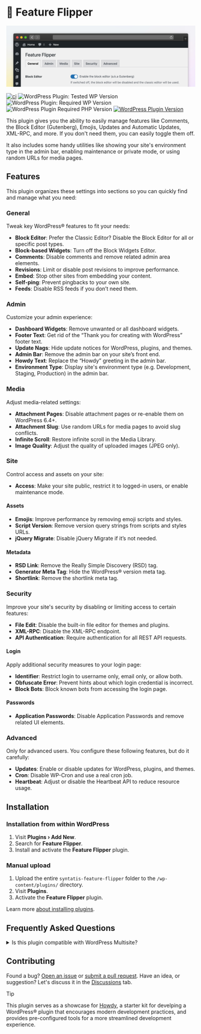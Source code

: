 # 🚥 Feature Flipper

![Banner](.wporg/banner-1544x500.png)

[![ci](https://github.com/syntatis/wp-feature-flipper/actions/workflows/ci.yml/badge.svg)](https://github.com/syntatis/wp-feature-flipper/actions/workflows/ci.yml) ![WordPress Plugin: Tested WP Version](https://img.shields.io/wordpress/plugin/tested/syntatis-feature-flipper?logo=wordpress&color=34D058) ![WordPress Plugin: Required WP Version](https://img.shields.io/wordpress/plugin/wp-version/syntatis-feature-flipper?logo=wordpress) ![WordPress Plugin Required PHP Version](https://img.shields.io/wordpress/plugin/required-php/syntatis-feature-flipper?logo=wordpress) [![WordPress Plugin Version](https://img.shields.io/wordpress/plugin/v/syntatis-feature-flipper?logo=wordpress&logoColor=fff&label=playground&labelColor=3858e9&color=3858e9)](https://playground.wordpress.net/?blueprint-url=https://raw.githubusercontent.com/syntatis/wp-feature-flipper/main/.wporg/blueprints/blueprint.json)

This plugin gives you the ability to easily manage features like Comments, the Block Editor (Gutenberg), Emojis, Updates and Automatic Updates, XML-RPC, and more. If you don't need them, you can easily toggle them off.

It also includes some handy utilities like showing your site's environment type in the admin bar, enabling maintenance or private mode, or using random URLs for media pages.

## Features

This plugin organizes these settings into sections so you can quickly find and manage what you need:

### General

Tweak key WordPress® features to fit your needs:

* **Block Editor**: Prefer the Classic Editor? Disable the Block Editor for all or specific post types.
* **Block-based Widgets**: Turn off the Block Widgets Editor.
* **Comments**: Disable comments and remove related admin area elements.
* **Revisions**: Limit or disable post revisions to improve performance.
* **Embed**: Stop other sites from embedding your content.
* **Self-ping**: Prevent pingbacks to your own site.
* **Feeds**: Disable RSS feeds if you don’t need them.

### Admin

Customize your admin experience:

* **Dashboard Widgets**: Remove unwanted or all dashboard widgets.
* **Footer Text**: Get rid of the <q>Thank you for creating with WordPress</q> footer text.
* **Update Nags**: Hide update notices for WordPress, plugins, and themes.
* **Admin Bar**: Remove the admin bar on your site’s front end.
* **Howdy Text**: Replace the <q>Howdy</q> greeting in the admin bar.
* **Environment Type**: Display site's environment type (e.g. Development, Staging, Production) in the admin bar.

### Media

Adjust media-related settings:

* **Attachment Pages**: Disable attachment pages or re-enable them on WordPress 6.4+.
* **Attachment Slug**: Use random URLs for media pages to avoid slug conflicts.
* **Infinite Scroll**: Restore infinite scroll in the Media Library.
* **Image Quality**: Adjust the quality of uploaded images (JPEG only).

### Site

Control access and assets on your site:

* **Access**: Make your site public, restrict it to logged-in users, or enable maintenance mode.

#### Assets

* **Emojis**: Improve performance by removing emoji scripts and styles.
* **Script Version**: Remove version query strings from scripts and styles URLs.
* **jQuery Migrate**: Disable jQuery Migrate if it’s not needed.

#### Metadata

* **RSD Link**: Remove the Really Simple Discovery (RSD) tag.
* **Generator Meta Tag**: Hide the WordPress® version meta tag.
* **Shortlink**: Remove the shortlink meta tag.

### Security

Improve your site's security by disabling or limiting access to certain features:

* **File Edit**: Disable the built-in file editor for themes and plugins.
* **XML-RPC**: Disable the XML-RPC endpoint.
* **API Authentication**: Require authentication for all REST API requests.

#### Login

Apply additional security measures to your login page:

* **Identifier**: Restrict login to username only, email only, or allow both.
* **Obfuscate Error**: Prevent hints about which login credential is incorrect.
* **Block Bots**: Block known bots from accessing the login page.

#### Passwords

* **Application Passwords**: Disable Application Passwords and remove related UI elements.

### Advanced

Only for advanced users. You configure these following features, but do it carefully:

* **Updates**: Enable or disable updates for WordPress, plugins, and themes.
* **Cron**: Disable WP-Cron and use a real cron job.
* **Heartbeat**: Adjust or disable the Heartbeat API to reduce resource usage.

## Installation

### Installation from within WordPress

1. Visit **Plugins › Add New**.
2. Search for **Feature Flipper**.
3. Install and activate the **Feature Flipper** plugin.

### Manual upload

1. Upload the entire `syntatis-feature-flipper` folder to the `/wp-content/plugins/` directory.
2. Visit **Plugins**.
3. Activate the **Feature Flipper** plugin.

Learn more [about installing plugins](https://wordpress.org/documentation/article/manage-plugins/#installing-plugins).

## Frequently Asked Questions

<details>
	<summary>Is this plugin compatible with WordPress Multisite?</summary>
	
	Not yet, but it's on the plan!
</details>

## Contributing

Found a bug? [Open an issue](https://github.com/syntatis/wp-feature-flipper/issues/new) or [submit a pull request](https://github.com/syntatis/wp-feature-flipper/compare). Have an idea, or suggestion? Let's discuss it in the [Discussions](https://github.com/syntatis/wp-feature-flipper/discussions) tab.

> [!TIP]  
> This plugin serves as a showcase for [Howdy](https://github.com/syntatis/howdy), a starter kit for develping a WordPress® plugin that encourages modern development practices, and provides pre-configured tools for a more streamlined development experience.
